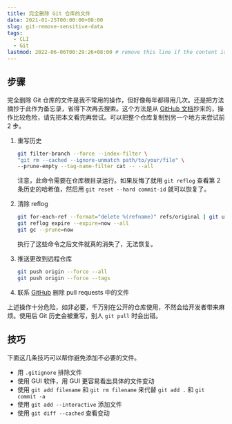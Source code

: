 ```yaml
---
title: 完全删除 Git 仓库的文件
date: 2021-01-25T00:00:00+08:00
slug: git-remove-sensitive-data
tags:
  - CLI
  - Git
lastmod: 2022-06-06T00:29:26+08:00 # remove this line if the content is actually changed
---
```


<!--
怎么删除多个文件？
-->

## 步骤

完全删除 Git 仓库的文件是我不常用的操作，但好像每年都得用几次。还是把方法摘抄于此作为备忘录，省得下次再去搜索。这个方法是从 [GitHub 文档](https://docs.github.com/en/github/authenticating-to-github/removing-sensitive-data-from-a-repository)抄来的，操作比较危险，请先把本文看完再尝试。可以把整个仓库复制到另一个地方来尝试前 2 步。

1. 重写历史

    ```bash
    git filter-branch --force --index-filter \
    "git rm --cached --ignore-unmatch path/to/your/file" \
    --prune-empty --tag-name-filter cat -- --all
    ```

    注意，此命令需要在仓库根目录运行。如果反悔了就用 `git reflog` 查看第 2 条历史的哈希值，然后用 `git reset --hard commit-id` 就可以恢复了。

1. 清除 reflog

    ```bash
    git for-each-ref --format="delete %(refname)" refs/original | git update-ref --stdin
    git reflog expire --expire=now --all
    git gc --prune=now
    ```

    执行了这些命令之后文件就真的消失了，无法恢复。

1. 推送更改到远程仓库

    ```bash
    git push origin --force --all
    git push origin --force --tags
    ```

1. 联系 [GitHub](https://support.github.com/contact) 删除 pull requests 中的文件

上述操作十分危险，如非必要，千万别在公开的仓库使用，不然会给开发者带来麻烦。使用后 Git 历史会被重写，别人 `git pull` 时会出错。

## 技巧

下面这几条技巧可以帮你避免添加不必要的文件。

- 用 `.gitignore` 排除文件
- 使用 GUI 软件，用 GUI 更容易看出具体的文件变动
- 使用 `git add filename` 和 `git rm filename` 来代替 `git add .` 和 `git commit -a`
- 使用 `git add --interactive` 添加文件
- 使用 `git diff --cached` 查看变动
